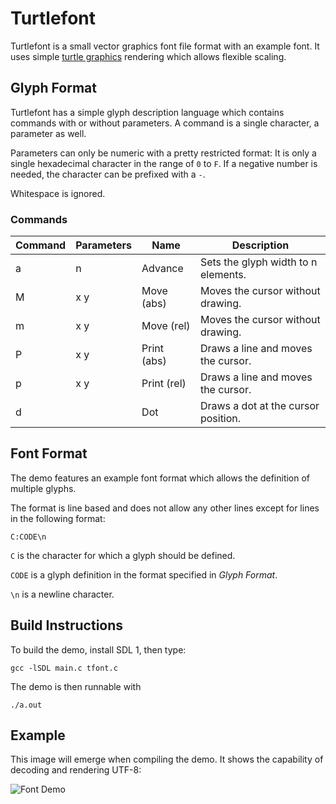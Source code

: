 # Turtlefont
Turtlefont is a small vector graphics font file format with an example font. It uses simple [turtle graphics](https://en.wikipedia.org/wiki/Turtle_graphics) rendering which allows flexible scaling.

## Glyph Format
Turtlefont has a simple glyph description language which contains commands with or without parameters. A command is a single character,
a parameter as well.

Parameters can only be numeric with a pretty restricted format: It is only a single hexadecimal character in the range of `0` to `F`. If a negative number is needed, the character can be prefixed with a `-`.

Whitespace is ignored.

### Commands

| Command | Parameters | Name        | Description                         |
|---------|------------|-------------|-------------------------------------|
|       a | n          | Advance     | Sets the glyph width to n elements. |
|       M | x y        | Move (abs)  | Moves the cursor without drawing.   |
|       m | x y        | Move (rel)  | Moves the cursor without drawing.   |
|       P | x y        | Print (abs) | Draws a line and moves the cursor.  |
|       p | x y        | Print (rel) | Draws a line and moves the cursor.  |
|       d |            | Dot         | Draws a dot at the cursor position. |

## Font Format
The demo features an example font format which allows the definition of multiple glyphs.

The format is line based and does not allow any other lines except for lines in the following format:

	C:CODE\n

`C` is the character for which a glyph should be defined.

`CODE` is a glyph definition in the format specified in *Glyph Format*.

`\n` is a newline character.

## Build Instructions
To build the demo, install SDL 1, then type:

	gcc -lSDL main.c tfont.c

The demo is then runnable with

	./a.out

## Example
This image will emerge when compiling the demo. It shows the capability of decoding and rendering UTF-8:

![Font Demo](https://mq32.de/public/bfbfd68e53aa2b58605249a970c317312d6e6e8b.png)
